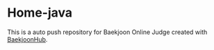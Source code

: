 # Home-java
This is a auto push repository for Baekjoon Online Judge created with [BaekjoonHub](https://github.com/BaekjoonHub/BaekjoonHub).
